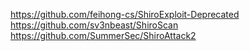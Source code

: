 https://github.com/feihong-cs/ShiroExploit-Deprecated
https://github.com/sv3nbeast/ShiroScan
https://github.com/SummerSec/ShiroAttack2
